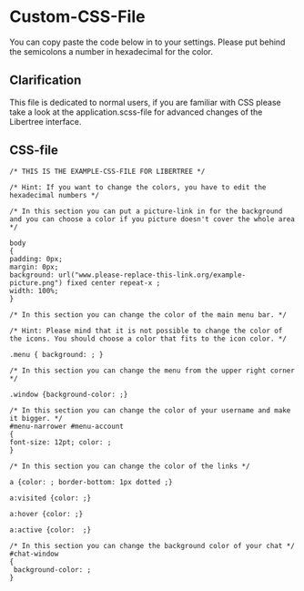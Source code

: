 # Custom-CSS-File
You can copy paste the code below in to your settings. Please put behind the semicolons a number in hexadecimal for the color. 

## Clarification
This file is dedicated to normal users, if you are familiar with CSS please take a look at the application.scss-file for advanced changes of the Libertree interface.

## CSS-file ##

~~~
/* THIS IS THE EXAMPLE-CSS-FILE FOR LIBERTREE */

/* Hint: If you want to change the colors, you have to edit the hexadecimal numbers */

/* In this section you can put a picture-link in for the background and you can choose a color if you picture doesn't cover the whole area */

body
{
padding: 0px;
margin: 0px;
background: url("www.please-replace-this-link.org/example-picture.png") fixed center repeat-x ;
width: 100%;
}

/* In this section you can change the color of the main menu bar. */

/* Hint: Please mind that it is not possible to change the color of the icons. You should choose a color that fits to the icon color. */

.menu { background: ; }

/* In this section you can change the menu from the upper right corner */

.window {background-color: ;}

/* In this section you can change the color of your username and make it bigger. */
#menu-narrower #menu-account
{
font-size: 12pt; color: ;
}

/* In this section you can change the color of the links */

a {color: ; border-bottom: 1px dotted ;}

a:visited {color: ;}

a:hover {color: ;}

a:active {color:  ;}

/* In this section you can change the background color of your chat */
#chat-window
{
 background-color: ;
}
~~~
